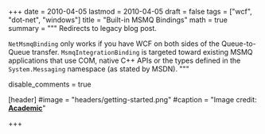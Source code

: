 +++
date = 2010-04-05
lastmod = 2010-04-05
draft = false
tags = ["wcf", "dot-net", "windows"]
title = "Built-in MSMQ Bindings"
math = true
summary = """
Redirects to legacy blog post.

`NetMsmqBinding` only works if you have WCF on both sides of the Queue-to-Queue transfer. `MsmqIntegrationBinding` is targeted toward existing MSMQ applications that use COM, native C++ APIs or the types defined in the `System.Messaging` namespace (as stated by MSDN).
"""

disable_comments = true

[header]
#image = "headers/getting-started.png"
#caption = "Image credit: [**Academic**](https://github.com/gcushen/hugo-academic/)"

+++

<html>
  <head>
    <title>Built-in MSMQ Bindings</title>
    <link rel="canonical" href="https://binarymist.wordpress.com/2010/04/05/built-in-msmq-bindings/"/>
    <meta http-equiv="content-type" content="text/html; charset=utf-8"/>
    <meta http-equiv="refresh" content="2; url=https://binarymist.wordpress.com/2010/04/05/built-in-msmq-bindings/"/>
  </head>
</html>
